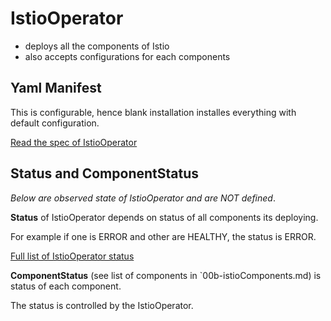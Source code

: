 # IstioOperator

- deploys all the components of Istio
- also accepts configurations for each components

## Yaml Manifest

This is configurable, hence blank installation installes everything with default configuration.

[Read the spec of IstioOperator](https://istio.io/latest/docs/reference/config/istio.operator.v1alpha1/)

## Status and ComponentStatus

*Below are observed state of IstioOperator and are NOT defined*.

**Status** of IstioOperator depends on status of all components its deploying.

For example if one is ERROR and other are HEALTHY, the status is ERROR.

[Full list of IstioOperator status](https://istio.io/latest/docs/reference/config/istio.operator.v1alpha1/#InstallStatus)

**ComponentStatus** (see list of components in `00b-istioComponents.md) is status of each component.

The status is controlled by the IstioOperator.

